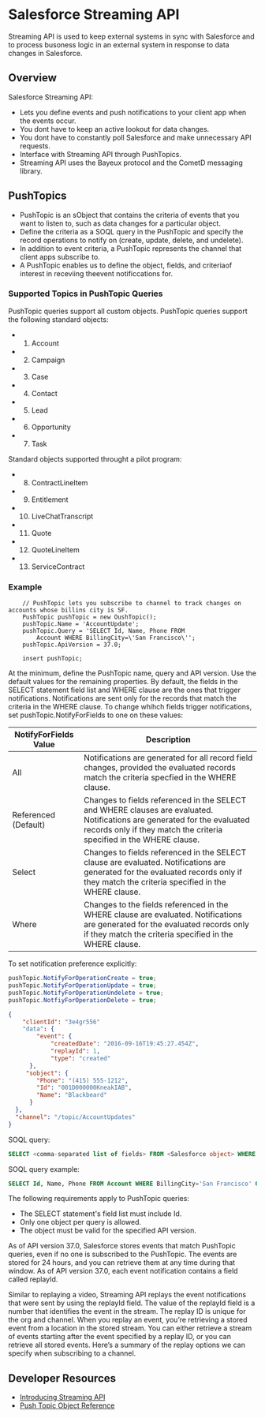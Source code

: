 # Salesforce Streaming API

Streaming API is used to keep external systems in sync with Salesforce and to process busoness logic in an external system in response to data changes in Salesforce.  

## Overview

Salesforce Streaming API:
 * Lets you define events and push notifications to your client app when the events occur.
 * You dont have to keep an active lookout for data changes.
 * You dont have to constantly poll Salesforce and make unnecessary API requests.
 * Interface with Streaming API through PushTopics.
 * Streaming API uses the Bayeux protocol and the CometD messaging library.

## PushTopics

* PushTopic is an sObject that contains the criteria of events that you want to listen to, such as data changes for a particular object.
* Define the criteria as a SOQL query in the PushTopic and specify the record operations to notify on (create, update, delete, and undelete).  
* In addition to event criteria, a PushTopic represents the channel that client apps subscribe to.
* A PushTopic enables us to define the object, fields, and criteriaof interest in receviing theevent notificcations for.

### Supported Topics in PushTopic Queries

PushTopic queries support all custom objects.  PushTopic queries support the following standard objects:
* 1. Account
* 2. Campaign
* 3. Case
* 4. Contact
* 5. Lead
* 6. Opportunity
* 7. Task

Standard objects supported throught a pilot program:
* 8. ContractLineItem
* 9. Entitlement
* 10. LiveChatTranscript
* 11. Quote
* 12. QuoteLineItem
* 13. ServiceContract

### Example 
```Apex
    // PushTopic lets you subscribe to channel to track changes on accounts whose billins city is SF.
    PushTopic pushTopic = new OushTopic();
    pushTopic.Name = 'AccountUpdate';
    pushTopic.Query = 'SELECT Id, Name, Phone FROM
        Account WHERE BillingCity=\'San Francisco\'';
    pushTopic.ApiVersion = 37.0;
    
    insert pushTopic;
```
At the minimum, define the PushTopic name, query and API version.  Use the default values for the remaining properties.  By default, the fields in the SELECT statement field list and WHERE clause are the ones that trigger notifications.  Notifications are sent only for the records that match the criteria in the WHERE clause.  To change whihch fields trigger notifications, set pushTopic.NotifyForFields to one on these values:

NotifyForFields Value | Description
------------ | -------------
All | Notifications are generated for all record field changes, provided the evaluated records match the criteria specfied in the WHERE clause.
Referenced (Default) | Changes to fields referenced in the SELECT and WHERE clauses are evaluated.  Notifications are generated for the evaluated records only if they match the criteria specified in the WHERE clause.
Select | Changes to fields referenced in the SELECT clause are evaluated.  Notifications are generated for the evaluated records only if they match the criteria specified in the WHERE clause.
Where | Changes to the fields referenced in the WHERE clause are evaluated.  Notifications are generated for the evaluated records only if they match the criteria specified in the WHERE clause.

To set notification preference explicitly:
```java
pushTopic.NotifyForOperationCreate = true;
pushTopic.NotifyForOperationUpdate = true;
pushTopic.NotifyForOperationUndelete = true;
pushTopic.NotfiyForOperationDelete = true;
```

```json
{
    "clientId": "3e4gr556"
    "data": {
        "event": {
            "createdDate": "2016-09-16T19:45:27.454Z",
            "replayId": 1,
            "type": "created"
      },
     "sobject": {
        "Phone": "(415) 555-1212",
        "Id": "001D000000KneakIAB",
        "Name": "Blackbeard"
      }
  },
  "channel": "/topic/AccountUpdates"
}

```

SOQL query:
```SQL
SELECT <comma-separated list of fields> FROM <Salesforce object> WHERE <filter criteria>
```

SOQL query example:
```SQL
SELECT Id, Name, Phone FROM Account WHERE BillingCity='San Francisco' OR BillingCity='New York'
```

The following requirements apply to PushTopic queries:
 * The SELECT statement's field list must include Id.
 * Only one object per query is allowed.
 * The object must be valid for the specified API version.

As of API version 37.0, Salesforce stores events that match PushTopic queries, even if no one is subscribed to the PushTopic. The events are stored for 24 hours, and you can retrieve them at any time during that window. As of API version 37.0, each event notification contains a field called replayId.  

Similar to replaying a video, Streaming API replays the event notifications that were sent by using the replayId field. The value of the replayId field is a number that identifies the event in the stream. The replay ID is unique for the org and channel. When you replay an event, you’re retrieving a stored event from a location in the stored stream. You can either retrieve a stream of events starting after the event specified by a replay ID, or you can retrieve all stored events. Here’s a summary of the replay options we can specify when subscribing to a channel.


## Developer Resources
 * [Introducing Streaming API](https://developer.salesforce.com/docs/atlas.en-us.204.0.api_streaming.meta/api_streaming/intro_stream.htm)
 * [Push Topic Object Reference](https://developer.salesforce.com/docs/atlas.en-us.204.0.api.meta/object_ref/pushtopic.htm)
    
